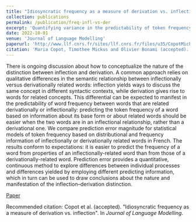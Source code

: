 ```yaml
---
title: "Idiosyncratic frequency as a measure of derivation vs. inflection"
collection: publications
permalink: /publication/freq-infl-vs-der
excerpt: 'Quantifying variance in the predictability of token frequency provides a gradient measure of the inflectional vs derivational nature of a morphological process'
date: 2022-10-01
venue: 'Journal of Language Modelling'
paperurl: 'http://www.llf.cnrs.fr/sites/llf.cnrs.fr/files/u35/CopotMickusBonami22.pdf'
citation: 'Maria Copot, Timothee Mickus and Olivier Bonami (accepted). Idiosyncratic frequency as a measure of derivation vs. inflection. In <i>Journal of Language Modelling</i>.'
---
```

There is ongoing discussion about how to conceptualize the nature of the distinction between inflection and derivation. A common approach relies on qualitative differences in the semantic relationship between inflectionally versus derivationally related words: inflection yields ways to discuss the same concept in different syntactic contexts, while derivation gives rise to words for related concepts. This differential can be expected to manifest in the predictability of word frequency between words that are related derivationally or inflectionally: predicting the token frequency of a word based on information about its base form or about related words should be easier when the two words are in an inflectional relationship, rather than a derivational one. We compare prediction error magnitude for statistical models of token frequency based on distributional and frequency information of inflectionally or derivationally related words in French. The results conform to expectations: it is easier to predict the frequency of a word from properties of an inflectionally-related word than from those of a derivationally-related word. Prediction error provides a quantitative, continuous method to explore differences between individual processes and differences yielded by employing different predicting information, which in turn can be used to draw conclusions about the nature and manifestation of the inflection–derivation distinction.

[Paper](http://www.llf.cnrs.fr/sites/llf.cnrs.fr/files/u35/CopotMickusBonami22.pdf)

Recommended citation: Copot et al. (accepted). "Idiosyncratic frequency as a measure of derivation vs. inflection". In <i>Journal of Language Modelling</i>.